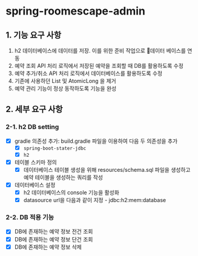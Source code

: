 # spring-roomescape-admin


## 1. 기능 요구 사항

1. h2 데이터베이스에 데이터를 저장. 이를 위한 준비 작업으로 데이터 베이스를 연동
2. 예약 조회 API 처리 로직에서 저장된 예약을 조회할 때 DB를 활용하도록 수정
3. 예약 추가/취소 API 처리 로직에서 데이터베이스를 활용하도록 수정
4. 기존에 사용하던 List 및 AtomicLong 을 제거
5. 예약 관리 기능이 정상 동작하도록 기능을 완성

## 2. 세부 요구 사항

### 2-1. h2 DB setting
- [x] gradle 의존성 추가: build.gradle 파일을 이용하여 다음 두 의존성을 추가
   - [x] `spring-boot-stater-jdbc`
   - [x] `h2`
- [x] 테이블 스키마 정의
  - [x] 데이터베이스 테이블 생성을 위해 resources/schema.sql 파일을 생성하고 예약 테이블을 생성하는 쿼리를 작성
- [x] 데이터베이스 설정
  - [x] h2 데이터베이스의 console 기능을 활성화
  - [x] datasource url을 다음과 같이 지정 - jdbc:h2:mem:database

### 2-2. DB 적용 기능

- [x] DB에 존재하는 예약 정보 전건 조회
- [x] DB에 존재하는 예약 정보 단건 조회
- [x] DB에 존재하는 예약 정보 삭제
